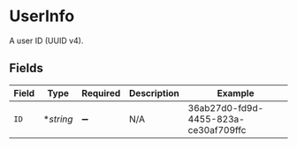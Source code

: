 # UserInfo

A user ID (UUID v4).


## Fields

| Field                                | Type                                 | Required                             | Description                          | Example                              |
| ------------------------------------ | ------------------------------------ | ------------------------------------ | ------------------------------------ | ------------------------------------ |
| `ID`                                 | **string*                            | :heavy_minus_sign:                   | N/A                                  | 36ab27d0-fd9d-4455-823a-ce30af709ffc |